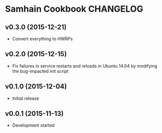 Samhain Cookbook CHANGELOG
==========================

v0.3.0 (2015-12-21)
-------------------
- Convert everything to HWRPs

v0.2.0 (2015-12-15)
-------------------
- Fix failures in service restarts and reloads in Ubuntu 14.04 by modifying
  the bug-impacted init script

v0.1.0 (2015-12-04)
-------------------
- Initial release

v0.0.1 (2015-11-13)
-------------------
- Development started
